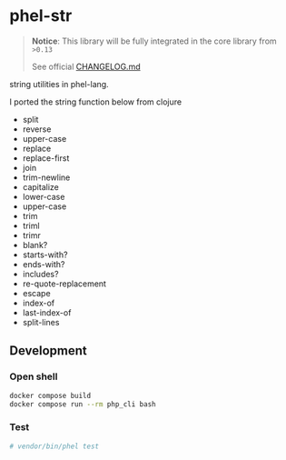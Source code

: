 # phel-str

> **Notice**: This library will be fully integrated in the core library from `>0.13`
> 
> See official [CHANGELOG.md](https://github.com/phel-lang/phel-lang/blob/main/CHANGELOG.md) 


string utilities in phel-lang.

I ported the string function below from clojure

* split
* reverse
* upper-case
* replace
* replace-first
* join
* trim-newline
* capitalize
* lower-case
* upper-case
* trim
* triml
* trimr
* blank?
* starts-with?
* ends-with?
* includes?
* re-quote-replacement
* escape
* index-of
* last-index-of
* split-lines


## Development

### Open shell

```bash
docker compose build
docker compose run --rm php_cli bash
```

### Test

```bash
# vendor/bin/phel test
```

